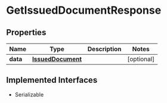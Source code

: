 

# GetIssuedDocumentResponse


## Properties

| Name | Type | Description | Notes |
|------------ | ------------- | ------------- | -------------|
|**data** | [**IssuedDocument**](IssuedDocument.md) |  |  [optional] |


## Implemented Interfaces

* Serializable


